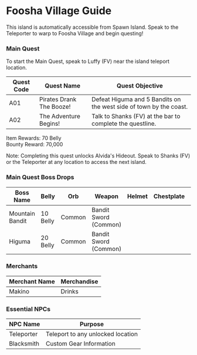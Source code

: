# Foosha Village Guide

This island is automatically accessible from Spawn Island. Speak to the Teleporter to warp to Foosha Village and begin questing!

### Main Quest

To start the Main Quest, speak to Luffy (FV) near the island teleport location.

| Quest Code| Quest Name               | Quest Objective|
|-----------|-----------               |-----------|
| A01       | Pirates Drank The Booze! |Defeat Higuma and 5 Bandits on the west side of town by the coast.|
| A02       | The Adventure Begins!    |Talk to Shanks (FV) at the bar to complete the questline.|

Item Rewards: 70 Belly<br>
Bounty Reward: 70,000

Note: Completing this quest unlocks Alvida's Hideout. Speak to Shanks (FV) or the Teleporter at any location to access the next island.

### Main Quest Boss Drops

| Boss Name      | Belly    | Orb    | Weapon               | Helmet    | Chestplate | Leggings  | Boots     | Other     |
|-----------     |----------|--------|-----------           |-----------|----------- |-----------|-----------|-----------|
| Mountain Bandit| 10 Belly | Common | Bandit Sword (Common)|           |            |           |           |           |
| Higuma         | 20 Belly | Common | Bandit Sword (Common)|           |            |           |           |           |

### Merchants

| Merchant Name    | Merchandise |
|-------------     |-----------|
| Makino           | Drinks |

### Essential NPCs

| NPC Name         | Purpose                            |
|-------------     |-----------                         |
| Teleporter       | Teleport to any unlocked location  |
| Blacksmith       | Custom Gear Information            |
